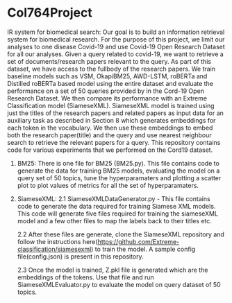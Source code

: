 # Col764Project
IR system for biomedical search:
Our goal is to build an information retrieval system for biomedical research. For the purpose of this project, we limit our analyses to one disease Covid-19 and use Covid-19 Open Research Dataset for all our analyses. Given a query related to covid-19, we want to retrieve a set of documents/research papers relevant to the query. As part of this dataset, we have access to the fullbody of the research papers. We train baseline models such as VSM, OkapiBM25, AWD-LSTM, roBERTa and Distilled roBERTa based model using the entire dataset and evaluate the performance on a set of 50 queries provided by in the Cord-19 Open Research Dataset. We then compare its performance with an Extreme Classification model (SiameseXML). SiameseXML model is trained using just the titles of the research papers and related papers as input data for an auxiliary task as described in Section 8 which generates embeddings for each token in the vocabulary. We then use these embeddings to embed both the research paper(title) and the query and use nearest neighbour search to retrieve the relevant papers for a query.
This repository contains code for various experiments that we performed on the Cord19 dataset.

1. BM25: There is one file for BM25 (BM25.py). This file  contains code to generate the data for training BM25 models, evaluating the model on a query set of 50 topics, tune the hyperparamaters and plotting a scatter plot to plot values of  metrics for all the set of hyperparamaters.

2. SiameseXML:
	2.1 SiameseXMLDataGenerator.py - This file contains code to generate the data required for training Siamese XML models. 
	This code will generate five files required for training the siameseXML model and a few other files to map the labels back to their titles etc.

	2.2 After these files are generate, clone the SiameseXML repository and follow the instructions here(https://github.com/Extreme-classification/siamesexml) to train the model. A sample config file(config.json) is present in this repository.

	2.3 Once the model is trained, Z.pkl file is generated which are the embeddings of the tokens. Use that file and run SiameseXMLEvaluator.py to evaluate the model on query dataset of 50 topics.
